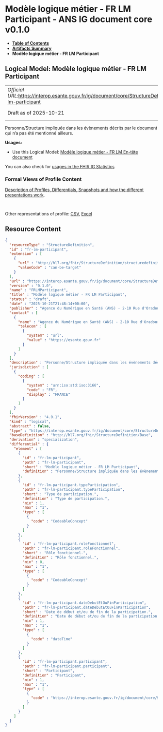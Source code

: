 # Modèle logique métier - FR LM Participant - ANS IG document core v0.1.0

* [**Table of Contents**](toc.md)
* [**Artifacts Summary**](artifacts.md)
* **Modèle logique métier - FR LM Participant**

## Logical Model: Modèle logique métier - FR LM Participant 

| | |
| :--- | :--- |
| *Official URL*:https://interop.esante.gouv.fr/ig/document/core/StructureDefinition/fr-lm-participant | *Version*:0.1.0 |
| Draft as of 2025-10-21 | *Computable Name*:FRLMParticipant |

 
Personne/Structure impliquée dans les évènements décrits par le document qui n’a pas été mentionné ailleurs. 

**Usages:**

* Use this Logical Model: [Modèle logique métier - FR LM En-tête document](StructureDefinition-fr-lm-entete-document.md)

You can also check for [usages in the FHIR IG Statistics](https://packages2.fhir.org/xig/ans.document.fr.core|current/StructureDefinition/fr-lm-participant)

### Formal Views of Profile Content

 [Description of Profiles, Differentials, Snapshots and how the different presentations work](http://build.fhir.org/ig/FHIR/ig-guidance/readingIgs.html#structure-definitions). 

 

Other representations of profile: [CSV](StructureDefinition-fr-lm-participant.csv), [Excel](StructureDefinition-fr-lm-participant.xlsx) 



## Resource Content

```json
{
  "resourceType" : "StructureDefinition",
  "id" : "fr-lm-participant",
  "extension" : [
    {
      "url" : "http://hl7.org/fhir/StructureDefinition/structuredefinition-type-characteristics",
      "valueCode" : "can-be-target"
    }
  ],
  "url" : "https://interop.esante.gouv.fr/ig/document/core/StructureDefinition/fr-lm-participant",
  "version" : "0.1.0",
  "name" : "FRLMParticipant",
  "title" : "Modèle logique métier - FR LM Participant",
  "status" : "draft",
  "date" : "2025-10-21T21:48:14+00:00",
  "publisher" : "Agence du Numérique en Santé (ANS) - 2-10 Rue d'Oradour-sur-Glane, 75015 Paris",
  "contact" : [
    {
      "name" : "Agence du Numérique en Santé (ANS) - 2-10 Rue d'Oradour-sur-Glane, 75015 Paris",
      "telecom" : [
        {
          "system" : "url",
          "value" : "https://esante.gouv.fr"
        }
      ]
    }
  ],
  "description" : "Personne/Structure impliquée dans les évènements décrits par le document qui n'a pas été mentionné ailleurs.",
  "jurisdiction" : [
    {
      "coding" : [
        {
          "system" : "urn:iso:std:iso:3166",
          "code" : "FR",
          "display" : "FRANCE"
        }
      ]
    }
  ],
  "fhirVersion" : "4.0.1",
  "kind" : "logical",
  "abstract" : false,
  "type" : "https://interop.esante.gouv.fr/ig/document/core/StructureDefinition/fr-lm-participant",
  "baseDefinition" : "http://hl7.org/fhir/StructureDefinition/Base",
  "derivation" : "specialization",
  "differential" : {
    "element" : [
      {
        "id" : "fr-lm-participant",
        "path" : "fr-lm-participant",
        "short" : "Modèle logique métier - FR LM Participant",
        "definition" : "Personne/Structure impliquée dans les évènements décrits par le document qui n'a pas été mentionné ailleurs."
      },
      {
        "id" : "fr-lm-participant.typeParticipation",
        "path" : "fr-lm-participant.typeParticipation",
        "short" : "Type de participation.",
        "definition" : "Type de participation.",
        "min" : 1,
        "max" : "1",
        "type" : [
          {
            "code" : "CodeableConcept"
          }
        ]
      },
      {
        "id" : "fr-lm-participant.roleFonctionnel",
        "path" : "fr-lm-participant.roleFonctionnel",
        "short" : "Rôle fonctionnel.",
        "definition" : "Rôle fonctionnel.",
        "min" : 0,
        "max" : "1",
        "type" : [
          {
            "code" : "CodeableConcept"
          }
        ]
      },
      {
        "id" : "fr-lm-participant.dateDebutEtOuFinParticipation",
        "path" : "fr-lm-participant.dateDebutEtOuFinParticipation",
        "short" : "Date de début et/ou de fin de la participation.",
        "definition" : "Date de début et/ou de fin de la participation.",
        "min" : 1,
        "max" : "1",
        "type" : [
          {
            "code" : "dateTime"
          }
        ]
      },
      {
        "id" : "fr-lm-participant.participant",
        "path" : "fr-lm-participant.participant",
        "short" : "Participant",
        "definition" : "Participant",
        "min" : 1,
        "max" : "1",
        "type" : [
          {
            "code" : "https://interop.esante.gouv.fr/ig/document/core/StructureDefinition/fr-lm-personne-structure"
          }
        ]
      }
    ]
  }
}

```
